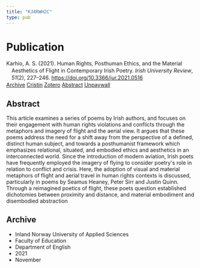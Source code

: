 ```yaml
---
title: "KJ4RWH2C"
type: pub
---
```

<h1>Publication</h1>
<article id="csl-bib-container-KJ4RWH2C" class="csl-bib-container">
  <div class="csl-bib-body" style="line-height: 1.35; padding-left: 1em; text-indent:-1em;">
  <div class="csl-entry">Karhio, A. S. (2021). Human Rights, Posthuman Ethics, and the Material Aesthetics of Flight in Contemporary Irish Poetry. <i>Irish University Review</i>, <i>51</i>(2), 227&#x2013;246. <a href="https://doi.org/10.3366/iur.2021.0516">https://doi.org/10.3366/iur.2021.0516</a></div>
</div>
  <div class="csl-bib-buttons">
    <a href="#taxonomy-article-KJ4RWH2C" class="csl-bib-button">Archive</a>
    <a href="https://app.cristin.no/results/show.jsf?id=1956640" alt="Cristin URL" class="csl-bib-button">Cristin</a>
    <a href="http://zotero.org/groups/5402882/items/KJ4RWH2C" alt="Zotero URL" class="csl-bib-button">Zotero</a>
    <a href="#abstract-article-KJ4RWH2C" class="csl-bib-button">Abstract</a>
    <a href="https://doi.org/10.3366/iur.2021.0516" class="csl-bib-button">Unpaywall</a>
  </div>
  <div id="csl-bib-meta-container-KJ4RWH2C"></div>
</article>
<div id="csl-bib-meta-KJ4RWH2C" class="csl-bib-meta">
  <article id="abstract-article-KJ4RWH2C" class="abstract-article">
    <h1>Abstract</h1>
    This article examines a series of poems by Irish authors, and focuses on their engagement with human rights violations and conflicts through the metaphors and imagery of flight and the aerial view. It argues that these poems address the need for a shift away from the perspective of a defined, distinct human subject, and towards a posthumanist framework which emphasizes relational, situated, and embodied ethics and aesthetics in an interconnected world. Since the introduction of modern aviation, Irish poets have frequently employed the imagery of flying to consider poetry's role in relation to conflict and crisis. Here, the adoption of visual and material metaphors of flight and aerial travel in human rights contexts is discussed, particularly in poems by Seamus Heaney, Peter Sirr and Justin Quinn. Through a reimagined poetics of flight, these poets question established dichotomies between proximity and distance, and material embodiment and disembodied abstraction
  </article>
  <article id="taxonomy-article-KJ4RWH2C" class="taxonomy-article">
    <h1>Archive</h1>
    <ul>
      <li>Inland Norway University of Applied Sciences</li>
      <li>Faculty of Education</li>
      <li>Department of English</li>
      <li>2021</li>
      <li>November</li>
    </ul>
  </article>
</div>

